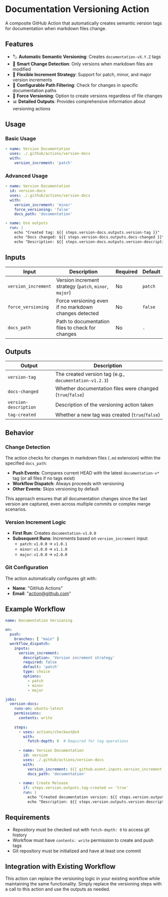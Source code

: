 # Documentation Versioning Action

A composite GitHub Action that automatically creates semantic version tags for documentation when markdown files change.

## Features

- 🏷️ **Automatic Semantic Versioning**: Creates `documentation-vX.Y.Z` tags
- 📝 **Smart Change Detection**: Only versions when markdown files are modified
- 🎯 **Flexible Increment Strategy**: Support for patch, minor, and major version increments
- 🔧 **Configurable Path Filtering**: Check for changes in specific documentation paths
- 🚀 **Force Versioning**: Option to create versions regardless of file changes
- 📊 **Detailed Outputs**: Provides comprehensive information about versioning actions

## Usage

### Basic Usage

```yaml
- name: Version Documentation
  uses: ./.github/actions/version-docs
  with:
    version_increment: 'patch'
```

### Advanced Usage

```yaml
- name: Version Documentation
  id: version-docs
  uses: ./.github/actions/version-docs
  with:
    version_increment: 'minor'
    force_versioning: 'false'
    docs_path: 'documentation'

- name: Use outputs
  run: |
    echo "Created tag: ${{ steps.version-docs.outputs.version-tag }}"
    echo "Docs changed: ${{ steps.version-docs.outputs.docs-changed }}"
    echo "Description: ${{ steps.version-docs.outputs.version-description }}"
```

## Inputs

| Input | Description | Required | Default |
|-------|-------------|----------|---------|
| `version_increment` | Version increment strategy (`patch`, `minor`, `major`) | No | `patch` |
| `force_versioning` | Force versioning even if no markdown changes detected | No | `false` |
| `docs_path` | Path to documentation files to check for changes | No | `.` |

## Outputs

| Output | Description |
|--------|-------------|
| `version-tag` | The created version tag (e.g., `documentation-v1.2.3`) |
| `docs-changed` | Whether documentation files were changed (`true`/`false`) |
| `version-description` | Description of the versioning action taken |
| `tag-created` | Whether a new tag was created (`true`/`false`) |

## Behavior

### Change Detection

The action checks for changes in markdown files (`.md` extension) within the specified `docs_path`:

- **Push Events**: Compares current HEAD with the latest `documentation-v*` tag (or all files if no tags exist)
- **Workflow Dispatch**: Always proceeds with versioning
- **Other Events**: Skips versioning by default

This approach ensures that all documentation changes since the last version are captured, even across multiple commits or complex merge scenarios.

### Version Increment Logic

- **First Run**: Creates `documentation-v1.0.0`
- **Subsequent Runs**: Increments based on `version_increment` input:
  - `patch`: `v1.0.0` → `v1.0.1`
  - `minor`: `v1.0.0` → `v1.1.0`
  - `major`: `v1.0.0` → `v2.0.0`

### Git Configuration

The action automatically configures git with:
- **Name**: "GitHub Actions"
- **Email**: "action@github.com"

## Example Workflow

```yaml
name: Documentation Versioning

on:
  push:
    branches: [ "main" ]
  workflow_dispatch:
    inputs:
      version_increment:
        description: 'Version increment strategy'
        required: false
        default: 'patch'
        type: choice
        options:
          - patch
          - minor
          - major

jobs:
  version-docs:
    runs-on: ubuntu-latest
    permissions:
      contents: write
    
    steps:
      - uses: actions/checkout@v4
        with:
          fetch-depth: 0  # Required for tag operations
      
      - name: Version Documentation
        id: version
        uses: ./.github/actions/version-docs
        with:
          version_increment: ${{ github.event.inputs.version_increment || 'patch' }}
          docs_path: 'documentation'
      
      - name: Create Release
        if: steps.version.outputs.tag-created == 'true'
        run: |
          echo "Created documentation version: ${{ steps.version.outputs.version-tag }}"
          echo "Description: ${{ steps.version.outputs.version-description }}"
```

## Requirements

- Repository must be checked out with `fetch-depth: 0` to access git history
- Workflow must have `contents: write` permission to create and push tags
- Git repository must be initialized and have at least one commit

## Integration with Existing Workflow

This action can replace the versioning logic in your existing workflow while maintaining the same functionality. Simply replace the versioning steps with a call to this action and use the outputs as needed.
